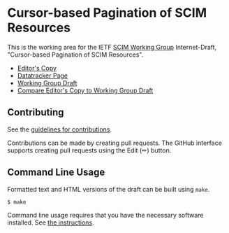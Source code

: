 # Cursor-based Pagination of SCIM Resources

This is the working area for the IETF [SCIM Working Group](https://datatracker.ietf.org/wg/scim/documents/) Internet-Draft, "Cursor-based Pagination of SCIM Resources".

* [Editor's Copy](https://ietf-scim-wg.github.io/draft-ietf-scim-cursor-pagination/#go.draft-ietf-scim-cursor-pagination.html)
* [Datatracker Page](https://datatracker.ietf.org/doc/draft-ietf-scim-cursor-pagination)
* [Working Group Draft](https://datatracker.ietf.org/doc/html/draft-ietf-scim-cursor-pagination)
* [Compare Editor's Copy to Working Group Draft](https://ietf-scim-wg.github.io/draft-ietf-scim-cursor-pagination/#go.draft-ietf-scim-cursor-pagination.diff)


## Contributing

See the
[guidelines for contributions](https://github.com/ietf-scim-wg/draft-ietf-scim-cursor-pagination/blob/main/CONTRIBUTING.md).

Contributions can be made by creating pull requests.
The GitHub interface supports creating pull requests using the Edit (✏) button.


## Command Line Usage

Formatted text and HTML versions of the draft can be built using `make`.

```sh
$ make
```

Command line usage requires that you have the necessary software installed.  See
[the instructions](https://github.com/martinthomson/i-d-template/blob/main/doc/SETUP.md).


